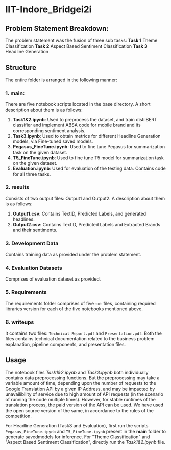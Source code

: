 # IIT-Indore_Bridgei2i

## Problem Statement Breakdown:
The problem statement was the fusion of three sub tasks:
**Task 1** Theme Classification
**Task 2** Aspect Based Sentiment Classification
**Task 3** Headline Generation

## Structure
The entire folder is arranged in the following manner:

### 1. main:
There are five notebook scripts located in the base directory. A short description about them is as follows:
1. **Task1&2.ipynb**: Used to preprocess the dataset, and train distilBERT classifier and implement ABSA code for mobile brand and its corresponding sentiment analysis.
2. **Task3.ipynb**: Used to obtain metrics for different Headline Generation models, via Fine-tuned saved models.
3. **Pegasus_FineTune.ipynb**: Used to fine tune Pegasus for summarization task on the given dataset.
4. **T5_FineTune.ipynb**: Used to fine tune T5 model for summarization task on the given dataset.
5. **Evaluation.ipynb**: Used for evaluation of the testing data. Contains code for all three tasks.

### 2. results
Consists of two output files: Output1 and Output2. A description about them is as follows:
1. **Output1.csv**: Contains TextID, Predicted Labels, and generated headlines.
2. **Output2.csv**: Contains TextID, Predicted Labels and Extracted Brands and their sentiments.

### 3. Development Data
Contains training data as provided under the problem statement.

### 4. Evaluation Datasets
Comprises of evaluation dataset as provided.

### 5. Requirements
The requirements folder comprises of five ``txt`` files, containing required libraries version for each of the five notebooks mentioned above.

### 6. writeups
It contains two files: ``Technical Report.pdf`` and ``Presentation.pdf``. Both the files contains technical documentation related to the business problem explanation, pipeline components, and presentation files.

## Usage
The notebook files *Task1&2.ipynb* and *Task3.ipynb* both individually contains data preprocessing functions. But the preprocessing may take a variable amount of time, depending upon the number of requests to the Google Translation API by a given IP Address, and may be impacted by unavailibility of service due to high amount of API requests (in the scenario of running the code multiple times). However, for stable runtimes of the translation process, the paid version of the API can be used. We have used the open source version of the same, in accordance to the rules of the competition. 

For Headline Generation (Task3 and Evaluation), first run the scripts ``Pegasus_FineTune.ipynb`` and ``T5_FineTune.ipynb`` present in the **main** folder to generate savedmodels for inference. For "Theme Classification" and "Aspect Based Sentiment Classification", directly run the *Task1&2.ipynb* file.

